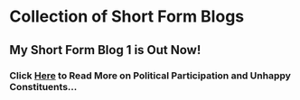 # Collection of Short Form Blogs
## My Short Form Blog 1 is Out Now!
### Click [Here](https://github.com/ameliavasquez/Basics-of-Data-Vis/blob/main/ShortFormBlogPolitical.md) to Read More on Political Participation and Unhappy Constituents...
